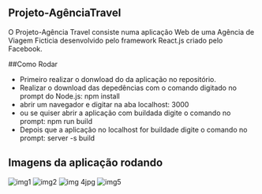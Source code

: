 ## Projeto-AgênciaTravel

O Projeto-Agência Travel consiste numa aplicação Web de uma Agência de Viagem Ficticia desenvolvido pelo framework React.js criado pelo Facebook. 


##Como Rodar
 - Primeiro realizar o donwload do da aplicação no repositório.
 - Realizar o download das depedências com o comando digitado no prompt do Node.js: <span>npm install</span>
 - abrir um navegador e digitar na aba localhost: 3000
 - ou se quiser abrir a aplicação com buildada digite o comando no prompt: <span>npm run build</span>
 - Depois que a aplicação no localhost for buildade digite o comando no prompt: <span> server -s build </span>
 
 
 ## Imagens da aplicação rodando
 
![img1](https://user-images.githubusercontent.com/24817323/99723100-7adea180-2a90-11eb-8328-dbaa68c09067.jpg)
![img2](https://user-images.githubusercontent.com/24817323/99723125-84680980-2a90-11eb-8731-b5479bc1c837.jpg)
![img 4jpg](https://user-images.githubusercontent.com/24817323/99723503-0a845000-2a91-11eb-99f9-e955cf7ca537.jpg)
![img5](https://user-images.githubusercontent.com/24817323/99723528-1112c780-2a91-11eb-83c7-cf410198669a.jpg)


